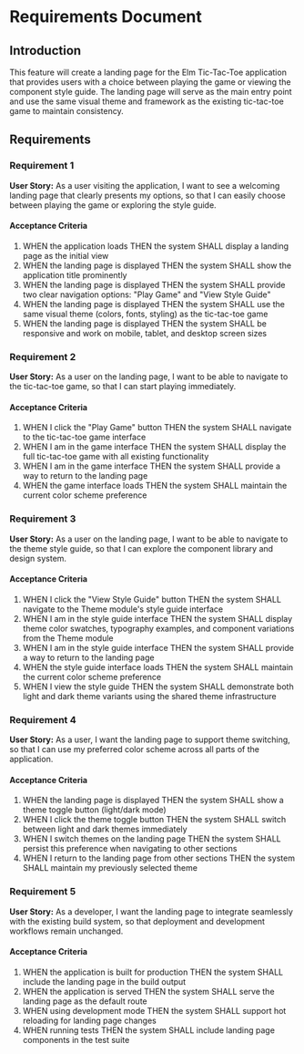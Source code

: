 # Requirements Document

## Introduction

This feature will create a landing page for the Elm Tic-Tac-Toe application that provides users with a choice between playing the game or viewing the component style guide. The landing page will serve as the main entry point and use the same visual theme and framework as the existing tic-tac-toe game to maintain consistency.

## Requirements

### Requirement 1

**User Story:** As a user visiting the application, I want to see a welcoming landing page that clearly presents my options, so that I can easily choose between playing the game or exploring the style guide.

#### Acceptance Criteria

1. WHEN the application loads THEN the system SHALL display a landing page as the initial view
2. WHEN the landing page is displayed THEN the system SHALL show the application title prominently
3. WHEN the landing page is displayed THEN the system SHALL provide two clear navigation options: "Play Game" and "View Style Guide"
4. WHEN the landing page is displayed THEN the system SHALL use the same visual theme (colors, fonts, styling) as the tic-tac-toe game
5. WHEN the landing page is displayed THEN the system SHALL be responsive and work on mobile, tablet, and desktop screen sizes

### Requirement 2

**User Story:** As a user on the landing page, I want to be able to navigate to the tic-tac-toe game, so that I can start playing immediately.

#### Acceptance Criteria

1. WHEN I click the "Play Game" button THEN the system SHALL navigate to the tic-tac-toe game interface
2. WHEN I am in the game interface THEN the system SHALL display the full tic-tac-toe game with all existing functionality
3. WHEN I am in the game interface THEN the system SHALL provide a way to return to the landing page
4. WHEN the game interface loads THEN the system SHALL maintain the current color scheme preference

### Requirement 3

**User Story:** As a user on the landing page, I want to be able to navigate to the theme style guide, so that I can explore the component library and design system.

#### Acceptance Criteria

1. WHEN I click the "View Style Guide" button THEN the system SHALL navigate to the Theme module's style guide interface
2. WHEN I am in the style guide interface THEN the system SHALL display theme color swatches, typography examples, and component variations from the Theme module
3. WHEN I am in the style guide interface THEN the system SHALL provide a way to return to the landing page
4. WHEN the style guide interface loads THEN the system SHALL maintain the current color scheme preference
5. WHEN I view the style guide THEN the system SHALL demonstrate both light and dark theme variants using the shared theme infrastructure

### Requirement 4

**User Story:** As a user, I want the landing page to support theme switching, so that I can use my preferred color scheme across all parts of the application.

#### Acceptance Criteria

1. WHEN the landing page is displayed THEN the system SHALL show a theme toggle button (light/dark mode)
2. WHEN I click the theme toggle button THEN the system SHALL switch between light and dark themes immediately
3. WHEN I switch themes on the landing page THEN the system SHALL persist this preference when navigating to other sections
4. WHEN I return to the landing page from other sections THEN the system SHALL maintain my previously selected theme

### Requirement 5

**User Story:** As a developer, I want the landing page to integrate seamlessly with the existing build system, so that deployment and development workflows remain unchanged.

#### Acceptance Criteria

1. WHEN the application is built for production THEN the system SHALL include the landing page in the build output
2. WHEN the application is served THEN the system SHALL serve the landing page as the default route
3. WHEN using development mode THEN the system SHALL support hot reloading for landing page changes
4. WHEN running tests THEN the system SHALL include landing page components in the test suite